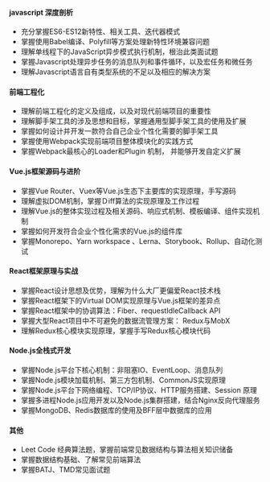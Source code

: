 #### javascript 深度剖析

- 充分掌握ES6-ES12新特性、相关工具、迭代器模式
- 掌握使用Babel编译、Polyfill等方案处理新特性环境兼容问题
- 理解单线程下的JavaScript异步模式执行机制，根治此类面试题
- 掌握Javascript处理异步任务的消息队列和事件循环，以及宏任务和微任务
- 理解Javascript语言自有类型系统的不足以及相应的解决方案

#### 前端工程化

- 理解前端工程化的定义及组成，以及对现代前端项目的重要性
- 理解脚手架工具的涉及思想和目标，掌握通用型脚手架工具的使用及扩展
- 掌握如何设计并开发一款符合自己企业个性化需要的脚手架工具
- 掌握使用Webpack实现前端项目整体模块化的实践方式
- 掌握Webpack最核心的Loader和Plugin 机制， 并能够开发自定义扩展

#### Vue.js框架源码与进阶

- 掌握Vue Router、Vuex等Vue.js生态下主要库的实现原理，手写源码
- 理解虚拟DOM机制，掌握Ｄiff算法的实现原理及工作过程
- 理解Vue.js的整体实现过程及相关源码、响应式机制、模板编译、组件实现机制
- 掌握如何开发符合企业个性化需求的Vue.js的组件库
- 掌握Monorepo、Yarn workspace 、Lerna、Storybook、Rollup、自动化测试

#### React框架原理与实战

- 掌握React设计思想及优势，理解为什么大厂更偏爱React技术栈
- 掌握React框架下的Virtual DOM实现原理与Vue.js框架的差异点
- 掌握React框架中的协调算法：Fiber、requestIdleCallback API
- 掌握大型React项目中不可避免的数据流管理方案： Redux与MobX
- 理解Redux核心模块实现原理，掌握手写Redux核心模块代码

#### Node.js全栈式开发

- 掌握Node.js平台下核心机制：非阻塞IO、EventLoop、消息队列
- 掌握Node.js模块加载机制、第三方包机制、CommonJS实现原理
- 掌握Node.js平台下网络编程、TCP/IP协议、HTTP服务搭建、Session 原理
- 掌握多进程Node.js应用开发以及Node.js集群搭建，结合Nginx反向代理服务
- 掌握MongoDB、Redis数据库的使用及BFF层中数据库的应用

#### 其他

- Leet Code 经典算法题，掌握前端常见数据结构与算法相关知识储备
- 掌握数据结构基础、了解常见前端算法
- 掌握BATJ、TMD常见面试题